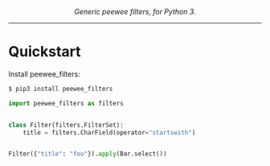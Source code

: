 <p align="center">
    <em>Generic peewee filters, for Python 3.</em>
</p>

---

# Quickstart

Install peewee_filters:

```bash
$ pip3 install peewee_filters
```


```python
import peewee_filters as filters


class Filter(filters.FilterSet):
    title = filters.CharField(operator="startswith")


Filter({"title": "foo"}).apply(Bar.select())

```
